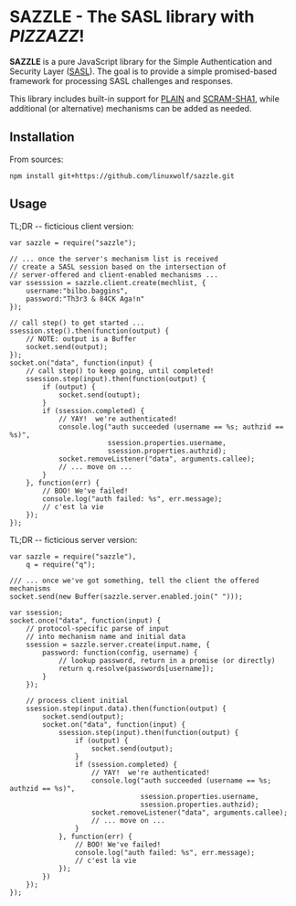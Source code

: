 # SAZZLE - The SASL library with *PIZZAZZ*! #

**SAZZLE** is a pure JavaScript library for the Simple Authentication and Security Layer ([SASL](http://tools.ietf.org/html/rfc4422)). The goal is to provide a simple promised-based framework  for processing SASL challenges and responses.

This library includes built-in support for [PLAIN](https://tools.ietf.org/html/rfc4616) and [SCRAM-SHA1](http://tools.ietf.org/html/rfc5802), while additional (or alternative) mechanisms can be added as needed.

## Installation ##

From sources:

    npm install git+https://github.com/linuxwolf/sazzle.git

## Usage ##

TL;DR -- ficticious client version:

    var sazzle = require("sazzle");

    // ... once the server's mechanism list is received
    // create a SASL session based on the intersection of
    // server-offered and client-enabled mechanisms ...
    var ssesssion = sazzle.client.create(mechlist, {
        username:"bilbo.baggins",
        password:"Th3r3 & 84CK Aga!n"
    });

    // call step() to get started ...
    ssession.step().then(function(output) {
        // NOTE: output is a Buffer
        socket.send(output);
    });
    socket.on("data", function(input) {
        // call step() to keep going, until completed!
        ssession.step(input).then(function(output) {
            if (output) {
                socket.send(outupt);
            }
            if (ssession.completed) {
                // YAY!  we're authenticated!
                console.log("auth succeeded (username == %s; authzid == %s)",
                            ssession.properties.username,
                            ssession.properties.authzid);
                socket.removeListener("data", arguments.callee);
                // ... move on ...
            }
        }, function(err) {
            // BOO! We've failed!
            console.log("auth failed: %s", err.message);
            // c'est la vie
        });
    });

TL;DR -- ficticious server version:

    var sazzle = require("sazzle"),
        q = require("q");

    /// ... once we've got something, tell the client the offered mechanisms
    socket.send(new Buffer(sazzle.server.enabled.join(" ")));

    var ssession;
    socket.once("data", function(input) {
        // protocol-specific parse of input
        // into mechanism name and initial data
        ssession = sazzle.server.create(input.name, {
            password: function(config, username) {
                // lookup password, return in a promise (or directly)
                return q.resolve(passwords[username]);
            }
        });

        // process client initial
        ssession.step(input.data).then(function(output) {
            socket.send(output);
            socket.on("data", function(input) {
                ssession.step(input).then(function(output) {
                    if (output) {
                        socket.send(output);
                    }
                    if (ssession.completed) {
                        // YAY!  we're authenticated!
                        console.log("auth succeeded (username == %s; authzid == %s)",
                                    ssession.properties.username,
                                    ssession.properties.authzid);
                        socket.removeListener("data", arguments.callee);
                        // ... move on ...
                    }
                }, function(err) {
                    // BOO! We've failed!
                    console.log("auth failed: %s", err.message);
                    // c'est la vie
                });
            })
        });
    });
